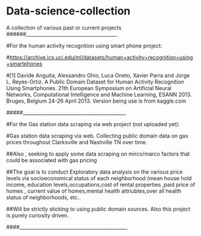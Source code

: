# Data-science-collection
A collection of various past or current projects
######______________________________________

#For the human activity recognition using smart phone project:

#https://archive.ics.uci.edu/ml/datasets/human+activity+recognition+using+smartphones 

#[1] Davide Anguita, Alessandro Ghio, Luca Oneto, Xavier Parra and Jorge L. Reyes-Ortiz. A Public Domain Dataset for Human Activity Recognition Using Smartphones. 21th European Symposium on Artificial Neural Networks, Computational Intelligence and Machine Learning, ESANN 2013. Bruges, Belgium 24-26 April 2013. Version being use is from kaggle.com

#####___________________________________________

#For the Gas station data scraping via web project (not uploaded yet):

#Gas station data scraping via web. Collecting public domain data on gas prices throughout Clarksville  and Nashville TN over time.

##Also , seeking to apply some data scraping on  mirco/marco factors that could be associated with gas pricing

##The goal is to conduct Exploratory data analysis on the various price levels via socioeconomical status of each neighborhood (mean house hold income, education levels,occupations,cost of rental properties ,paid price of homes , current value of homes,mental health attriubtes,over all health status of neighborhoods, etc..

##Will be strictly sticking to using public domain sources. Also this project is purely curiosity driven.

####_____________________________________________
